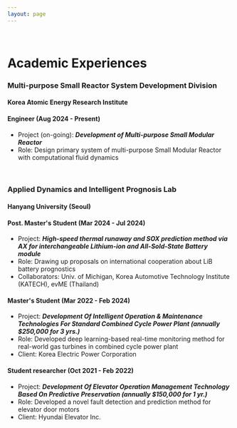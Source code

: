 ```yaml
---
layout: page
---
```


<br/>

# Academic Experiences

### Multi-purpose Small Reactor System Development Division
#### Korea Atomic Energy Research Institute
#### Engineer (Aug 2024 - Present)

* Project (on-going): _**Development of Multi-purpose Small Modular Reactor**_
* Role: Design primary system of multi-purpose Small Modular Reactor with computational fluid dynamics

<br/>

### Applied Dynamics and Intelligent Prognosis Lab
#### Hanyang University (Seoul)
#### Post. Master's Student (Mar 2024 - Jul 2024)

* Project: _**High-speed thermal runaway and SOX prediction method via AX for interchangeable Lithium-ion and All-Sold-State Battery module**_
* Role: Drawing up proposals on international cooperation about LiB battery prognostics
* Collaborators: Univ. of Michigan, Korea Automotive Technology Institute (KATECH), evME (Thailand)

#### Master's Student (Mar 2022 - Feb 2024)

* Project: _**Development Of Intelligent Operation & Maintenance Technologies For Standard Combined Cycle Power Plant (annually $250,000 for 3 yrs.)**_
* Role: Developed deep learning-based real-time monitoring method for real-world gas turbines in combined cycle power plant
* Client: Korea Electric Power Corporation

#### Student researcher (Oct 2021 - Feb 2022)

* Project: _**Development Of Elevator Operation Management Technology Based On Predictive Preservation (annually $150,000 for 1 yr.)**_
* Role: Developed a novel fault detection and prediction method for elevator door motors
* Client: Hyundai Elevator Inc.

<br/>
